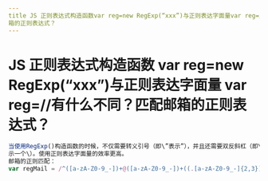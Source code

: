 ```yaml
---
title JS 正则表达式构造函数var reg=new RegExp(“xxx”)与正则表达字⾯量var reg=//有什么不同？匹配邮
箱的正则表达式？
---
```


# JS 正则表达式构造函数 var reg=new RegExp(“xxx”)与正则表达字⾯量 var reg=//有什么不同？匹配邮箱的正则表达式？

```js
当使⽤RegExp()构造函数的时候，不仅需要转义引号（即\”表⽰”），并且还需要双反斜杠（即\\表
⽰⼀个\）。使⽤正则表达字⾯量的效率更⾼。
邮箱的正则匹配：
var regMail = /^([a-zA-Z0-9_-])+@([a-zA-Z0-9_-])+((.[a-zA-Z0-9_-]{2,3}){1,2})$/;
```
